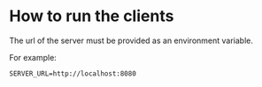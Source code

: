 # How to run the clients

The url of the server must be provided as an environment variable.

For example:

```
SERVER_URL=http://localhost:8080
```